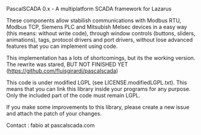 PascalSCADA 0.x - A multiplatform SCADA framework for Lazarus

These components allow stabilish communications with Modbus RTU, Modbus TCP, Siemens PLC and Mitsubish Melsec devices in a easy way (this means: without write code), through window controls (buttons, sliders, animations), tags, protocol drivers and port drivers, without lose advanced features that you can implement using code.

This implementation has a lots of shortcomings, but its the working version. The rewrite was stared, BUT NOT FINISHED YET (https://github.com/fluisgirardi/pascalscada)

This code is under modified LGPL (see LICENSE.modifiedLGPL.txt). This means that you can link this library inside your programs for any purpose. Only the included part of the code must remain LGPL.

If you make some improvements to this library, please create a new issue and attach the patch of your changes.

Contact : fabio at pascalscada.com
